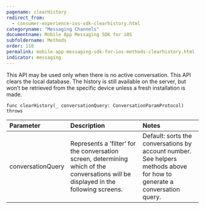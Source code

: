 ```yaml
---
pagename: clearHistory
redirect_from:
  - consumer-experience-ios-sdk-clearhistory.html
categoryname: "Messaging Channels"
documentname: Mobile App Messaging SDK for iOS
subfoldername: Methods
order: 110
permalink: mobile-app-messaging-sdk-for-ios-methods-clearhistory.html
indicator: messaging
---
```


This API may be used only when there is no active conversation. This API clears the local database. The history is still available on the server, but won’t be retrieved from the specific device unless a fresh installation is made.

`func clearHistory(_ conversationQuery: ConversationParamProtocol) throws`

| Parameter | Description | Notes |
| :--- | :--- | :--- |
| conversationQuery | Represents a 'filter’ for the conversation screen, determining which of the conversations will be displayed in the following screens. | Default: sorts the conversations by account number. <br> See helpers methods above for how to generate a conversation query. |